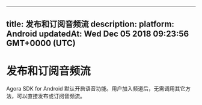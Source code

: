 
---
title: 发布和订阅音频流
description: 
platform: Android
updatedAt: Wed Dec 05 2018 09:23:56 GMT+0000 (UTC)
---
# 发布和订阅音频流
Agora SDK for Android 默认开启语音功能。用户加入频道后，无需调用其它方法，可以直接发布或订阅音频流。
